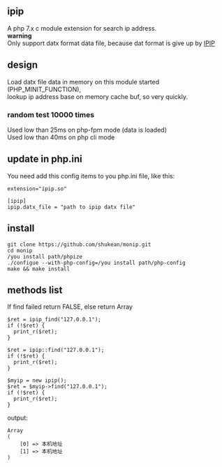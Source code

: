 ## ipip  
A php 7.x c module extension for search ip address.  
**warning**  
Only support datx format data file, because dat format is give up by [IPIP](https://en.ipip.net/?origin=CN)  

## design 
Load datx file data in memory on this module started (PHP_MINIT_FUNCTION),  
lookup ip address base on memory cache buf, so very quickly.  
### random test 10000 times  
Used low than 25ms on php-fpm mode (data is loaded)  
Used low than 40ms on php cli mode  

## update in php.ini
You need add this config items to you php.ini file, like this:  
```
extension="ipip.so"

[ipip]
ipip.datx_file = "path to ipip datx file"
```

## install
```
git clone https://github.com/shukean/monip.git  
cd monip  
/you install path/phpize  
./configue --with-php-config=/you install path/php-config  
make && make install  
```

## methods list
If find failed return FALSE, else return Array  
```
$ret = ipip_find("127.0.0.1");
if (!$ret) {
  print_r($ret);
}
```

```
$ret = ipip::find("127.0.0.1");
if (!$ret) {
  print_r($ret);
}
```

```
$myip = new ipip();
$ret = $myip->find("127.0.0.1");
if (!$ret) {
  print_r($ret);
}
```

output:  
```
Array
(
    [0] => 本机地址
    [1] => 本机地址
)
```
